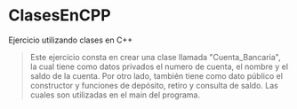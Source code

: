 # ClasesEnCPP
Ejercicio utilizando clases en C++
> Este ejercicio consta en crear una clase llamada "Cuenta_Bancaria", la cual tiene como datos privados el numero de cuenta, el nombre y el saldo de la cuenta. Por otro lado, también tiene como dato público el constructor y funciones de depósito, retiro y consulta de saldo. Las cuales son utilizadas en el main del programa.
